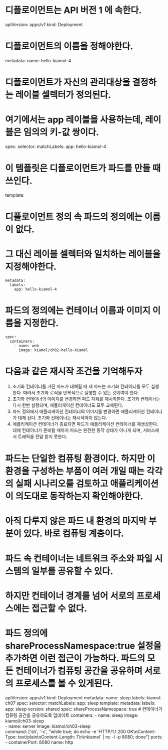 <!-- deploy.yaml -->
# 디플로이먼트는 API 버전 1 에 속한다.
apiVersion: apps/v1
kind: Deployment

# 디플로이먼트의 이름을 정해야한다.
metadata:
  name: hello-kiamol-4

# 디플로이먼트가 자신의 관리대상을 결정하는 레이블 셀렉터가 정의된다.
# 여기에서는 app 레이블을 사용하는데, 레이블은 임의의 키-값 쌍이다.
spec:
  selector:
    matchLabels:
      app: hello-kiamol-4

# 이 템플릿은 디플로이먼트가 파드를 만들 때 쓰인다.
  template:
# 디플로이먼트 정의 속 파드의 정의에는 이름이 없다.
# 그 대신 레이블 셀렉터와 일치하는 레이블을 지정해야한다.
    metadata:
      labels:
        app: hello-kiamol-4
# 파드의 정의에는 컨테이너 이름과 이미지 이름을 지정한다.
    spec:
      containers:
        - name: web
          image: kiamol/ch02-hello-kiamol


<!-- 컨테이너가 컴퓨팅 공간을 공유하도록 업데이트 -->
<!-- 재시작 조건 -->
# 다음과 같은 재시작 조건을 기억해두자
1) 초기화 컨테이너를 가진 파드가 대체될 때 새 파드는 초기화 컨테이너를 모두 실행한다. 따라서 초기화 로직을 반복적으로 실행할 수 있는 것이여야 한다.
2) 초기화 컨테이너의 이미지를 변경하면 파드 자체를 재시작한다. 초기화 컨테이너는 다시 한번 실행되며, 애플리케이션 컨테이너도 모두 교체된다.
3) 파드 정의에서 애플리케이션 컨테이너의 이미지를 변경하면 애플리케이션 컨테이너가 대체 된다. 초기화 컨테이너는 재시작하지 않는다.
4) 애플리케이션 컨테이너가 종료되면 파드가 애플리케이션 컨테이너를 재생성한다. 대체 컨테이너가 준비될 때까지 파드는 완전한 동작 상태가 아니게 되며, 서비스에서 트래픽을 전달 받지 못한다.

# 파드는 단일한 컴퓨팅 환경이다. 하지만 이 환경을 구성하는 부품이 여러 개일 때는 각각의 실패 시나리오를 검토하고 애플리케이션이 의도대로 동작하는지 확인해야한다.

# 아직 다루지 않은 파드 내 환경의 마지막 부분이 있다. 바로 컴퓨팅 계층이다.
# 파드 속 컨테이너는 네트워크 주소와 파일 시스템의 일부를 공유할 수 있다.
# 하지만 컨테이너 경계를 넘어 서로의 프로세스에는 접근할 수 없다.

# 파드 정의에 shareProcessNamespace:true 설정을 추가하면 이런 접근이 가능하다. 파드의 모든 컨테이너가 컴퓨팅 공간을 공유하며 서로의 프로세스를 볼 수 있게된다.

<!-- Todo : sleep-with-server-shared -->
apiVersion: apps/v1
kind: Deployment
metadata:
  name: sleep
  labels:
    kiamol: ch07
spec:
  selector:
    matchLabels:
      app: sleep
  template:
    metadata:
      labels:
        app: sleep
        version: shared
    spec:
      shareProcessNamespace: true       # 컨테이너가 컴퓨팅 공간을 공유하도록 업데이트
      containers:
        - name: sleep
          image: kiamol/ch03-sleep        
        - name: server
          image: kiamol/ch03-sleep  
          command: ['sh', '-c', "while true; do echo -e 'HTTP/1.1 200 OK\nContent-Type: text/plain\nContent-Length: 7\n\nkiamol' | nc -l -p 8080; done"]
          ports:
            - containerPort: 8080
              name: http